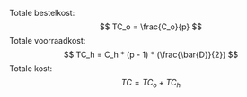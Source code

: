 Totale bestelkost:
$$ TC_o = \frac{C_o}{p} $$
Totale voorraadkost:
$$ TC_h = C_h * (p - 1) * (\frac{\bar{D}}{2}) $$
Totale kost:
$$ TC = TC_o + TC_h $$
 
